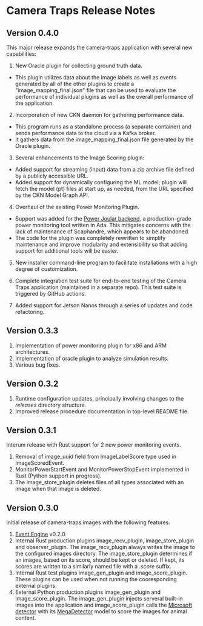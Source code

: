 # Camera Traps Release Notes

## Version 0.4.0
This major release expands the camera-traps application with several new capabilities:

1. New Oracle plugin for collecting ground truth data.
  * This plugin utilizes data about the image labels as well as events generated by all of the 
    other plugins to create a "image_mapping_final.json" file that can be used to evaluate the performance of individual plugins as well as the overall performance of the application. 

2. Incorporation of new CKN daemon for gathering performance data.
  * This program runs as a standalone process (a separate container) and sends performance data to the cloud 
    via a Kafka broker. 
  * It gathers data from the image_mapping_final.json file generated by the Oracle plugin. 

3. Several enhancements to the Image Scoring plugin:
  * Added support for streaming (input) data from a zip archive file defined by a publicly accessible URL. 
  * Added support for dynamically configuring the ML model; plugin will fetch the model (pt) files at 
    start up, as needed, from the URL specified by the CKN Model Graph API.

4. Overhaul of the existing Power Monitoring Plugin.
  * Support was added for the [Power Joular backend](https://github.com/joular/powerjoular), a production-grade power monitoring tool written in Ada. This mitigates concerns with the lack of maintenance of Scaphandre, which appears to be abandoned. 
  * The code for the plugin was completely rewritten to simplify maintenance and improve modularity and extensibility so that adding support for additional tools will be easier. 

5. New installer command-line program to facilitate installations with a high degree of customization. 

6. Complete integration test suite for end-to-end testing of the Camera Traps application (maintained in a separate repo).
  This test suite is triggered by GitHub actions. 

7. Added support for Jetson Nanos through a series of updates and code refactoring.


## Version 0.3.3

1. Implementation of power monitoring plugin for x86 and ARM architectures.
2. Implementation of oracle plugin to analyze simulation results.
2. Various bug fixes.

## Version 0.3.2

1. Runtime configuration updates, principally involving changes to the *releases* directory structure.
2. Improved release procedure documentation in top-level README file.

## Version 0.3.1

Interum release with Rust support for 2 new power monitoring events.

1. Removal of image_uuid field from ImageLabelScore type used in ImageScoredEvent.
2. MonitorPowerStartEvent and MonitorPowerStopEvent implemented in Rust (Python support in progress).
3. The image_store_plugin deletes files of all types associated with an image when that image is deleted.

## Version 0.3.0

Initial release of camera-traps images with the following features:

1. [Event Engine](https://github.com/tapis-project/event-engine) v0.2.0.
2. Internal Rust production plugins image_recv_plugin, image_store_plugin and observer_plugin.  The image_recv_plugin always writes the image to the configured images directory.  The image_store_plugin determines if an images, based on its score, should be kept or deleted.  If kept, its scores are written to a similarly named file with a *.score* suffix.
3. Internal Rust test plugins image_gen_plugin and image_score_plugin.  These plugins can be used when not running the cooresponding external plugins.
4. External Python production plugins image_gen_plugin and image_score_plugin. The image_gen_plugin injects serveral built-in images into the application and image_score_plugin calls the [Microsoft detector](https://github.com/microsoft/CameraTraps) with its [MegaDetector](https://github.com/microsoft/CameraTraps/blob/main/megadetector.md) model to score the images for animal content.

